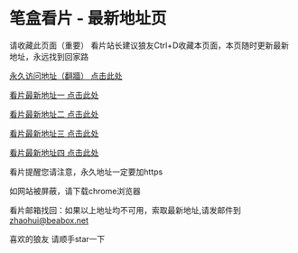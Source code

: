 # 笔盒看片 - 最新地址页

请收藏此页面（重要）
看片站长建议狼友Ctrl+D收藏本页面，本页随时更新最新地址，永远找到回家路

[永久访问地址（翻牆） 点击此处](https://beabox.net/)

[看片最新地址一 点击此处](https://bha9j7j1z3.shop)

[看片最新地址二 点击此处](https://bhx9r6o2y6.shop)

[看片最新地址三 点击此处](https://bhs3w2f5w5.shop)

[看片最新地址四 点击此处](https://bhn5u7e6z6.shop)

看片提醒您请注意，永久地址一定要加https

如网站被屏蔽，请下载chrome浏览器

看片邮箱找回：如果以上地址均不可用，索取最新地址,请发邮件到 zhaohui@beabox.net

喜欢的狼友 请顺手star一下